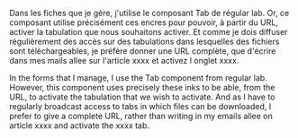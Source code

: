 Dans les fiches que je gère, j'utilise le composant Tab de régular lab. Or, ce composant utilise précisément ces encres pour pouvoir, à partir du URL, activer la tabulation que nous souhaitons activer.
Et comme je dois diffuser régulièrement des accès sur des tabulations dans lesquelles des fichiers sont téléchargeables, je préfère donner une URL complète, que d'écrire dans mes mails allee sur l'article xxxx et activez l onglet xxxx.


In the forms that I manage, I use the Tab component from regular lab. However, this component uses precisely these inks to be able, from the URL, to activate the tabulation that we wish to activate.
And as I have to regularly broadcast access to tabs in which files can be downloaded, I prefer to give a complete URL, rather than writing in my emails allee on article xxxx and activate the xxxx tab.
